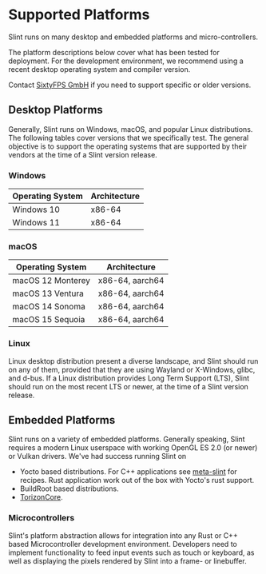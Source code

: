 <!-- Copyright © SixtyFPS GmbH <info@slint.dev> ; SPDX-License-Identifier: MIT -->

# Supported Platforms

Slint runs on many desktop and embedded platforms and micro-controllers.

The platform descriptions below cover what has been tested for deployment. For the development environment,
we recommend using a recent desktop operating system and compiler version.

Contact [SixtyFPS GmbH](https://slint.dev/contact) if you need to support specific or older versions.

## Desktop Platforms

Generally, Slint runs on Windows, macOS, and popular Linux distributions. The following tables
cover versions that we specifically test. The general objective is to support the operating systems that
are supported by their vendors at the time of a Slint version release.

### Windows

| Operating System | Architecture |
| ---------------- | ------------ |
| Windows 10       | x86-64       |
| Windows 11       | x86-64       |

### macOS

| Operating System  | Architecture    |
| ----------------- | --------------- |
| macOS 12 Monterey | x86-64, aarch64 |
| macOS 13 Ventura  | x86-64, aarch64 |
| macOS 14 Sonoma   | x86-64, aarch64 |
| macOS 15 Sequoia  | x86-64, aarch64 |

### Linux

Linux desktop distribution present a diverse landscape, and Slint should run on any of them, provided that they
are using Wayland or X-Windows, glibc, and d-bus. If a Linux distribution provides Long Term Support (LTS),
Slint should run on the most recent LTS or newer, at the time of a Slint version release.

## Embedded Platforms

Slint runs on a variety of embedded platforms. Generally speaking, Slint requires a modern Linux userspace
with working OpenGL ES 2.0 (or newer) or Vulkan drivers. We've had success running Slint on

-   Yocto based distributions. For C++ applications see [meta-slint](https://github.com/slint-ui/meta-slint) for recipes. Rust application work out of the box with Yocto's rust support.
-   BuildRoot based distributions.
-   [TorizonCore](https://www.torizon.io/torizoncore-os).

### Microcontrollers

Slint's platform abstraction allows for integration into any Rust or C++ based Microcontroller development
environment. Developers need to implement functionality to feed input events such as touch or keyboard, as
well as displaying the pixels rendered by Slint into a frame- or linebuffer.

